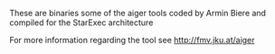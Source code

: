 These are binaries some of the aiger tools coded by Armin Biere and
compiled for the StarExec architecture

For more information regarding the tool see http://fmv.jku.at/aiger
